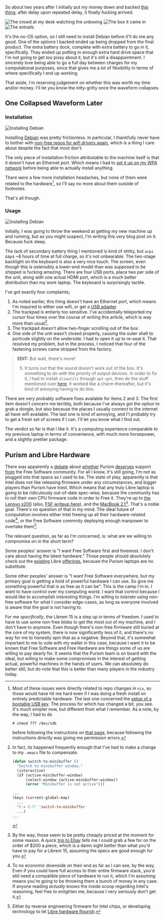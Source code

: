 So about two years after I initially put my money down and backed [this thing](https://www.crowdsupply.com/purism/librem-15), after delay upon repeated delay, it finally fucking arrived.

![The crowd at my desk watching the unboxing](/static/img/purism--gathering_of_the_nerds.jpg)
![The box it came in](/static/img/purism--laptop-box.jpg)
![The entrails](/static/img/purism--innards.jpg)

It's the no-OS option, so I still need to install Debian before it'll do me any good. One of the options I backed ended up being dropped from the final product. The extra battery dock, complete with extra battery to go in it, specifically. They ended up putting in enough extra hard drive space that I'm not going to get _too_ pissy about it, but it's still a disappointment. I sincerely love being able to go a full day between charges for my computational purposes, since that gives me a lot of flexibility in terms of where specifically I end up working.

That aside, I'm reserving judgement on whether this was worth my time and/or money. I'll let you know the nitty-gritty once the waveform collapses.

## One Collapsed Waveform Later
### Installation

![Installing Debian](/static/img/purism--installing-debian.jpg)

Installing [Debian](https://www.debian.org/distrib/netinst) was pretty frictionless. In particular, I thankfully never have to bother with [non-free repos for wifi drivers again](https://github.com/Inaimathi/machine-setup/blob/e4842fbf2ba7f811510076390c17a7a0bfc60ab6/machine-root-setup.sh#L1-L8), which is a thing I care about despite the fact that most don't.

The only piece of installation friction attributable to the machine itself is that it doesn't have an Ethernet port. Which means I had to [set it up on my WPA network](http://askubuntu.com/questions/138472/how-do-i-connect-to-a-wpa-wifi-network-using-the-command-line) before being able to actually install anything.

There _were_ a few more installation headaches, but none of them were related to the hardware[^other-installation-headaches], so I'll say no more about them outside of footnotes.

[^other-installation-headaches]: Most of these issues were directly related to repo changes in `nix`, so those would have hit me hard even if I was doing a fresh install on entirely predictable hardware. The last one concerned the [setup of a bootable USB key](https://www.debian.org/releases/jessie/amd64/ch04s03.html.en). The process for which has changed a bit, you see. It's much simpler now, but different from what I remember. As a note, by the way, I had to do

    ```shell
    # chmod 777 /dev/sdb
    ```

    before following the instructions on [that page](https://www.debian.org/releases/jessie/amd64/ch04s03.html.en), because following the instructions directly was giving me permission errors.

That's all though.

### Usage

![Installing Debian](/static/img/purism--running-system.jpg)

Initially, I was going to throw the weekend at getting my new machine up and running, but as you might suspect, I'm writing this very blog post on it. Because fuck sleep.

The lack of secondary battery thing I mentioned is kind of shitty, but `acpi` says ~6 hours of time at full charge, so it's not unbearable. The two-stage backlight on the keyboard is also a very nice touch. The screen, even though this is ostensibly a lower-end model than was supposed to be shipped is fucking amazing. There are four USB ports, place two per side of the unit, along with one actual HDMI port, which is a much better distribution than my work laptop. The keyboard is surprisingly tactile.

I've got exactly four complaints;

1. As noted earlier, this thing doesn't have an Ethernet port, which means I'm required to either use wifi, or get a [USB adapter](http://www.canadacomputers.com/index.php?cPath=1051)
2. The trackpad is entierly too sensitive. I've accidentally teleported my cursor four times over the course of writing this article, which is way more than usual[^in-fact-emacs-addition].
3. The trackpad doesn't allow two-finger scrolling out of the box.
4. One side of the unit wasn't closed properly, causing the outer shell to portrude slightly on the underside. I had to open it up to re-seat it. That resolved my problem, but in the process, I noticed that four of the fastening screws came stripped from the factory.

> **EDIT:** But wait, there's more!
>
> 5. It turns out that the sound doesn't work out of the box. It's something to do with the priority of output devices. In order to fix it, I had to install `alsautils` through `apt-get`, then do the stuff mentioned over [here](https://bbs.archlinux.org/viewtopic.php?pid=1563375#p1563375). It worked like a charm thereafter, but it's kind of annoying having to do this.

[^in-fact-emacs-addition]: In fact, its happened frequently enough that I've had to make a change to my `.emacs` file to compensate.

    ```lisp
    (defun switch-to-minibuffer ()
      "Switch to minibuffer window."
      (interactive)
      (if (active-minibuffer-window)
          (select-window (active-minibuffer-window))
          (error "Minibuffer is not active")))

    ...
    (keys (current-global-map)
	  ...
      "C-x C-l" 'switch-to-minibuffer
	  ...)
	...
    ```

There are very probably software fixes available for items 2 and 3. The first item doesn't concern me terribly, both because I've always got the option to grab a dongle, but also because the places I usually connect to the internet all have wifi available. The last one is kind of annoying, and I'l probably try to get a fresh set of screws if I can. I'll let you know what I find out.

The verdict so far is that I like it. It's a computing experience comparable to my previous laptop in terms of convenience, with much more horsepower, and a slightly prettier package.

## Purism and Libre Hardware

There was apparently a [debate](http://www.pcworld.com/article/2960524/laptop-computers/why-linux-enthusiasts-are-arguing-over-purisms-sleek-idealistic-librem-laptops.html) about [whether](https://www.reddit.com/r/linux/comments/3anjgm/on_the_librem_laptop_purism_doesnt_believe_in/) Purism [deserves](https://blogs.coreboot.org/blog/2015/02/23/the-truth-about-purism-why-librem-is-not-the-same-as-libre/) support [from](https://puri.sm/posts/about-purism-and-librems-and-cake/) the Free Software community. For all I know, it's still going, I'm not as plugged into that space as I used to be. The state of play, apparently is that Intel does not like releasing firmware under any circumstances, and bigger players than Purism have tried. Which means that any truly Libre laptop is going to be ridiculously out-of-date spec-wise, because the community has to roll their own CPU firmware code in order to Free it. They're up to [the Lenovo x200](https://minifree.org/product/libreboot-x200/) (also, [FSF writeup here](https://www.fsf.org/news/libreboot-x200-laptop-now-fsf-certified-to-respect-your-freedom)), and the [MacBook 2.1](https://trisquel.info/en/wiki/macbook)[^by-the-way]. That's a noble goal. There's no question of that in my mind. The ideal future of computation involves either Intel freeing up all their hardware-related code[^no-downside-i-can-see], or the Free Software commnity deploying enough manpower to overtake them[^rev-eng-or-new-dev].

[^by-the-way]: By the way, those seem to be pretty cheaply priced at the moment for some reason. A quick [trip to Ebay](http://www.ebay.com/bhp/macbook-2-1) tells me I could grab a few for on the order of $200 a piece, which is a damn sight better than what you'd have to pay for a Librem 15, assuming the specs are good enough for you.

[^no-downside-i-can-see]: To no economic downside on their end as far as I can see, by the way. Even if you could have full access to their entire firmware stack, you'd still need a compatible piece of hardware to run it, which I'm assuming means you're going to be throwing them a bunch of money in any case. If anyone reading _actually_ knows the inside scoop regarding Intel's reasoning, feel free to enlighten me, because I very seriously don't get it.

[^rev-eng-or-new-dev]: Either by reverse engineering firmware for Intel chips, or developing technology to let [Libre hardware flourish](https://www.crowdsupply.com/eoma68/micro-desktop).

The relevant question, as far as I'm concerned, is: what are we willing to compromise on in the short term?

Some peoples' answer is "I want Free Software first and foremost. I don't care about having the latest hardware." Those people should absolutely check out the [existing](https://libreboot.org/) Libre [offerings](https://www.thinkpenguin.com/), because the Purism laptops are no substitute.

Some other peoples' answer is "I want Free Software everywhere, but my primary goal is getting a hold of powerful hardware I can use. So give me something powerful that is as free as it can be". This is the camp I'm in. I _want_ to have control over my computing world. I want that control because I would like to accomplish interesting things. I'm willing to _tolerate_ using non-free software for what I consider edge-cases, as long as everyone involved is aware that the goal is not having to.

For me _specifically_, the Librem 15 is a step up in terms of freedom. I used to have to use some non-free blobs to get the most out of my machine, and I don't have to anymore. Even though there's non-free firmware still buried at the core of my system, there is now significantly less of it, and there's no way for me to honestly spin that as a negative. Beyond that, it's somewhat important to me to vote with my wallet in this case, because I want it to be known that Free Software and Free Hardware are things some of us are willing to pay dearly for. It seems that the Purism team is on board with the ideal, but willing to make some compromises in the interest of getting actual, powerful machines in the hands of users. We can absolutely do better still, but do note that this is better than many players in the industry today.
